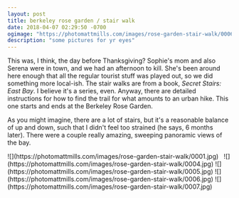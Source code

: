 ```yaml
---
layout: post
title: berkeley rose garden / stair walk
date: 2018-04-07 02:29:50 -0700
ogimage: "https://photomattmills.com/images/rose-garden-stair-walk/0006.jpg"
description: "some pictures for yr eyes"
---
```


This was, I think, the day before Thanksgiving? Sophie's mom and also Serena were in town, and we had an afternoon to kill. She's been around here enough that all the regular tourist stuff was played out, so we did something more local-ish. The stair walks are from a book, _Secret Stairs: East Bay_. I believe it's a series, even. Anyway, there are detailed instructions for how to find the trail for what amounts to an urban hike. This one starts and ends at the Berkeley Rose Garden.

As you might imagine, there are a lot of stairs, but it's a reasonable balance of up and down, such that I didn't feel too strained (he says, 6 months later). There were a couple really amazing, sweeping panoramic views of the bay.

<span style="display:block;" class="center">
  ![](https://photomattmills.com/images/rose-garden-stair-walk/0001.jpg)
<span class="caption"></span>
<img class="vertical" src="https://photomattmills.com/images/rose-garden-stair-walk/0002.jpg" alt="">
<span class="caption"></span>
<img class="vertical" src="https://photomattmills.com/images/rose-garden-stair-walk/0003.jpg" alt="">
<span class="caption"></span>
![](https://photomattmills.com/images/rose-garden-stair-walk/0004.jpg)
<span class="caption"></span>
![](https://photomattmills.com/images/rose-garden-stair-walk/0005.jpg)
<span class="caption"></span>
![](https://photomattmills.com/images/rose-garden-stair-walk/0006.jpg)
<span class="caption"></span>
![](https://photomattmills.com/images/rose-garden-stair-walk/0007.jpg)
<span class="caption"></span>
</span>
